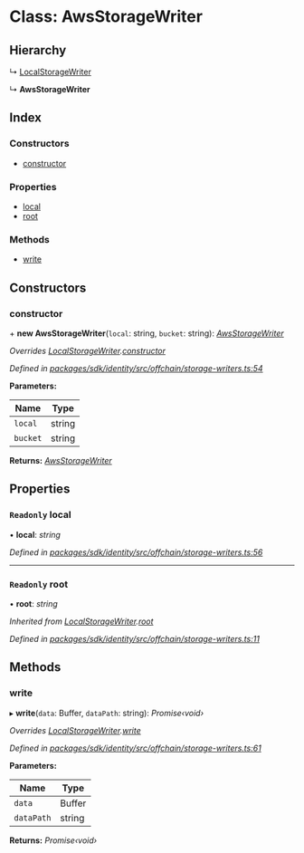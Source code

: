 # Class: AwsStorageWriter

## Hierarchy

  ↳ [LocalStorageWriter](_offchain_storage_writers_.localstoragewriter.md)

  ↳ **AwsStorageWriter**

## Index

### Constructors

* [constructor](_offchain_storage_writers_.awsstoragewriter.md#constructor)

### Properties

* [local](_offchain_storage_writers_.awsstoragewriter.md#readonly-local)
* [root](_offchain_storage_writers_.awsstoragewriter.md#readonly-root)

### Methods

* [write](_offchain_storage_writers_.awsstoragewriter.md#write)

## Constructors

###  constructor

\+ **new AwsStorageWriter**(`local`: string, `bucket`: string): *[AwsStorageWriter](_offchain_storage_writers_.awsstoragewriter.md)*

*Overrides [LocalStorageWriter](_offchain_storage_writers_.localstoragewriter.md).[constructor](_offchain_storage_writers_.localstoragewriter.md#constructor)*

*Defined in [packages/sdk/identity/src/offchain/storage-writers.ts:54](https://github.com/celo-org/celo-monorepo/blob/master/packages/sdk/identity/src/offchain/storage-writers.ts#L54)*

**Parameters:**

Name | Type |
------ | ------ |
`local` | string |
`bucket` | string |

**Returns:** *[AwsStorageWriter](_offchain_storage_writers_.awsstoragewriter.md)*

## Properties

### `Readonly` local

• **local**: *string*

*Defined in [packages/sdk/identity/src/offchain/storage-writers.ts:56](https://github.com/celo-org/celo-monorepo/blob/master/packages/sdk/identity/src/offchain/storage-writers.ts#L56)*

___

### `Readonly` root

• **root**: *string*

*Inherited from [LocalStorageWriter](_offchain_storage_writers_.localstoragewriter.md).[root](_offchain_storage_writers_.localstoragewriter.md#readonly-root)*

*Defined in [packages/sdk/identity/src/offchain/storage-writers.ts:11](https://github.com/celo-org/celo-monorepo/blob/master/packages/sdk/identity/src/offchain/storage-writers.ts#L11)*

## Methods

###  write

▸ **write**(`data`: Buffer, `dataPath`: string): *Promise‹void›*

*Overrides [LocalStorageWriter](_offchain_storage_writers_.localstoragewriter.md).[write](_offchain_storage_writers_.localstoragewriter.md#write)*

*Defined in [packages/sdk/identity/src/offchain/storage-writers.ts:61](https://github.com/celo-org/celo-monorepo/blob/master/packages/sdk/identity/src/offchain/storage-writers.ts#L61)*

**Parameters:**

Name | Type |
------ | ------ |
`data` | Buffer |
`dataPath` | string |

**Returns:** *Promise‹void›*

